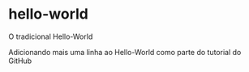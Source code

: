 # hello-world
O tradicional Hello-World

Adicionando mais uma linha ao Hello-World como parte do tutorial do GitHub
